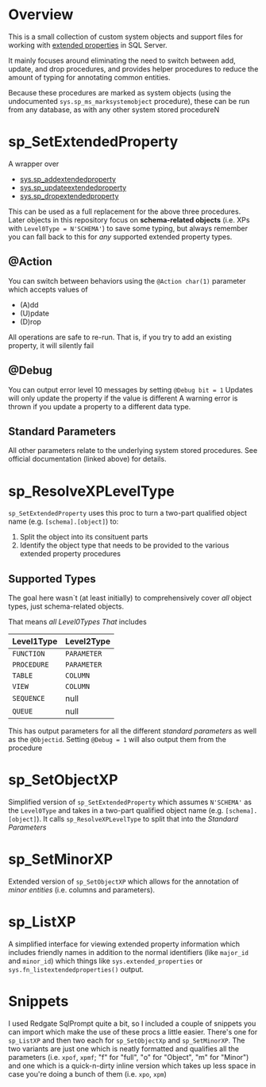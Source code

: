 # Overview
This is a small collection of custom system objects and support files for working with <a href="https://docs.microsoft.com/en-us/sql/relational-databases/system-catalog-views/extended-properties-catalog-views-sys-extended-properties?view=sql-server-ver15">extended properties</a> in SQL Server.

It mainly focuses around eliminating the need to switch between add, update, and drop procedures, and provides helper procedures to reduce the amount of typing for annotating common entities.

Because these procedures are marked as system objects (using the undocumented `sys.sp_ms_marksystemobject` procedure), these can be run from any database, as with any other system stored procedureN

# sp_SetExtendedProperty
A wrapper over 
* <a href="https://docs.microsoft.com/en-us/sql/relational-databases/system-stored-procedures/sp-addextendedproperty-transact-sql?view=sql-server-ver15">sys.sp_addextendedproperty</a>
* <a href="https://docs.microsoft.com/en-us/sql/relational-databases/system-stored-procedures/sp-updateextendedproperty-transact-sql?view=sql-server-ver15">sys.sp_updateextendedproperty</a>
* <a href="https://docs.microsoft.com/en-us/sql/relational-databases/system-stored-procedures/sp-dropextendedproperty-transact-sql?view=sql-server-ver15">sys.sp_dropextendedproperty</a>

This can be used as a full replacement for the above three procedures. Later objects in this repository focus on **schema-related objects** (i.e. XPs with `Level0Type = N'SCHEMA'`) to save some typing, but always remember you can fall back to this for *any* supported extended property types.
## @Action
You can switch between behaviors using the `@Action char(1)` parameter which accepts values of 
* (A)dd
* (U)pdate
* (D)rop

All operations are safe to re-run. That is, if you try to add an existing property, it will silently fail
## @Debug
You can output error level 10 messages by setting `@Debug bit = 1` 
Updates will only update the property if the value is different
A warning error is thrown if you update a property to a different data type.

## Standard Parameters
All other parameters relate to the underlying system stored procedures. See official documentation (linked above) for details.

# sp_ResolveXPLevelType
`sp_SetExtendedProperty` uses this proc to turn a two-part qualified object name (e.g. `[schema].[object]`) to:
1. Split the object into its consituent parts
2. Identify the object type that needs to be provided to the various extended property procedures

## Supported Types
The goal here wasn`t (at least initially) to comprehensively cover *all* object types, just schema-related objects. 

That means *all Level0Types That* includes

Level1Type | Level2Type
---|---
`FUNCTION`|`PARAMETER`
`PROCEDURE`|`PARAMETER`
`TABLE`|`COLUMN` 
`VIEW`|`COLUMN` 
`SEQUENCE`|null 
`QUEUE`|null

This has output parameters for all the different *standard parameters* as well as the `@Objectid`. 
Setting `@Debug = 1` will also output them from the procedure

# sp_SetObjectXP
Simplified version of `sp_SetExtendedProperty` which assumes `N'SCHEMA'` as the `Level0Type` and takes in a two-part qualified object name (e.g. `[schema].[object]`). It calls `sp_ResolveXPLevelType` to split that into the *Standard Parameters*

# sp_SetMinorXP
Extended version of `sp_SetObjectXP` which allows for the annotation of *minor entities* (i.e. columns and parameters).

# sp_ListXP
A simplified interface for viewing extended property information which includes friendly names in addition to the normal identifiers (like `major_id` and `minor_id`) which things like `sys.extended_properties` or `sys.fn_listextendedproperties()` output.

# Snippets
I used Redgate SqlPrompt quite a bit, so I included a couple of snippets you can import which make the use of these procs a little easier. There's one for `sp_ListXP` and then two each for `sp_SetObjectXp` and `sp_SetMinorXP`. The two variants are just one which is neatly formatted and qualifies all the parameters (i.e. `xpof`, `xpmf`; "f" for "full", "o" for "Object", "m" for "Minor") and one which is a quick-n-dirty inline version which takes up less space in case you're doing a bunch of them (i.e. `xpo`, `xpm`)